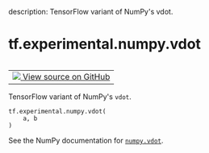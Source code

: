 description: TensorFlow variant of NumPy's vdot.

<div itemscope itemtype="http://developers.google.com/ReferenceObject">
<meta itemprop="name" content="tf.experimental.numpy.vdot" />
<meta itemprop="path" content="Stable" />
</div>

# tf.experimental.numpy.vdot

<!-- Insert buttons and diff -->

<table class="tfo-notebook-buttons tfo-api nocontent" align="left">
<td>
  <a target="_blank" href="https://github.com/tensorflow/tensorflow/blob/r2.4/tensorflow/python/ops/numpy_ops/np_math_ops.py#L338-L345">
    <img src="https://www.tensorflow.org/images/GitHub-Mark-32px.png" />
    View source on GitHub
  </a>
</td>
</table>



TensorFlow variant of NumPy's `vdot`.

<pre class="devsite-click-to-copy prettyprint lang-py tfo-signature-link">
<code>tf.experimental.numpy.vdot(
    a, b
)
</code></pre>



<!-- Placeholder for "Used in" -->

See the NumPy documentation for [`numpy.vdot`](https://numpy.org/doc/1.16/reference/generated/numpy.vdot.html).